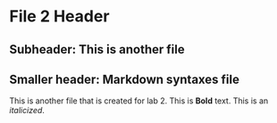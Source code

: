 # File 2 Header
## Subheader: This is another file
## Smaller header: Markdown syntaxes file

This is another file that is created for lab 2.
This is **Bold** text.
This is an *italicized*. 
